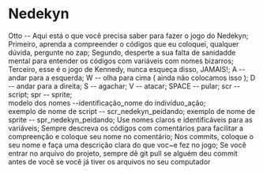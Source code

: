 # Nedekyn
Otto -- Aqui está o que você precisa saber para fazer o jogo do Nedekyn; 
Primeiro, aprenda a compreender o códigos que eu coloquei, qualquer dúvida, pergunte no zap; 
Segundo, desperte a sua falta de sanidadde mental para entender os códigos com variáveis com nomes bizarros; 
Terceiro, esse é o jogo de Kennedy, nunca esqueça disso, JAMAIS!;
A -- andar para a esquerda;
W -- olha para cima ( ainda não colocamos isso );
D -- andar para a direita;
S -- agachar;
V -- atacar;
SPACE -- pular;
scr -- script;
spr -- sprite;        
modelo dos nomes  --identificação_nome do indivíduo_ação;                      
exemplo de nome de script -- scr_nedekyn_peidando;
exemplo de nome de sprite -- spr_nedekyn_peidando;
Use nomes claros e identificáveis para as variáveis;
Sempre descreva os códigos com comentários para facilitar a compreenção e coloque seu nome no comentário;
Nos commits, coloque o seu nome e faça uma descrição clara do que voc~e fez no jogo;
Se você entrar no arquivo do projeto, sempre dê git pull se alguém deu commit antes de você se você já tiver os arquivos no seu computador 
